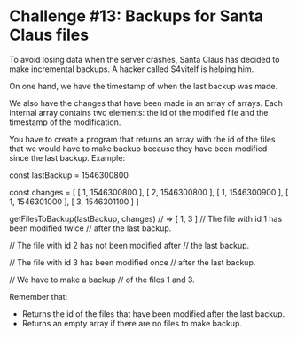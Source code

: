 # Challenge #13: Backups for Santa Claus files

To avoid losing data when the server crashes, Santa Claus has decided to make incremental backups. A hacker called S4vitelf is helping him.

On one hand, we have the timestamp of when the last backup was made.

We also have the changes that have been made in an array of arrays. Each internal array contains two elements: the id of the modified file and the timestamp of the modification.

You have to create a program that returns an array with the id of the files that we would have to make backup because they have been modified since the last backup. Example:

  const lastBackup = 1546300800

  const changes = [
    [ 1, 1546300800 ],
    [ 2, 1546300800 ],
    [ 1, 1546300900 ],
    [ 1, 1546301000 ],
    [ 3, 1546301100 ]
  ]

  getFilesToBackup(lastBackup, changes) // => [ 1, 3 ]
  // The file with id 1 has been modified twice
  // after the last backup.

  // The file with id 2 has not been modified after
  // the last backup.

  // The file with id 3 has been modified once
  // after the last backup.

  // We have to make a backup
  // of the files 1 and 3.

Remember that:

- Returns the id of the files that have been modified after the last backup.
- Returns an empty array if there are no files to make backup.